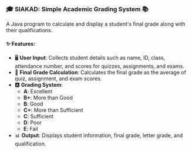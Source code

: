 ### 🎓 SIAKAD: Simple Academic Grading System 📚  
A Java program to calculate and display a student's final grade along with their qualifications.

#### ✨ Features:  
- 🖥️ **User Input**: Collects student details such as name, ID, class, attendance number, and scores for quizzes, assignments, and exams.  
- 🔢 **Final Grade Calculation**: Calculates the final grade as the average of quiz, assignment, and exam scores.  
- 🅰️ **Grading System**:  
  - **A**: Excellent  
  - **B+**: More than Good  
  - **B**: Good  
  - **C+**: More than Sufficient  
  - **C**: Sufficient  
  - **D**: Poor  
  - **E**: Fail  
- 📊 **Output**: Displays student information, final grade, letter grade, and qualification.  

